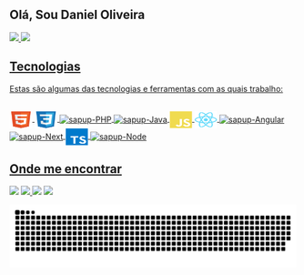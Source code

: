  ## Olá, Sou Daniel Oliveira
 
 <div>
  <a href="https://github.com/daniel-oliv3/">
  <img height="180em" src="https://github-readme-stats.vercel.app/api?username=daniel-oliv3&show_icons=true&theme=dracula&include_all_commits=true&count_private=true"/>
  <img height="180em" src="https://github-readme-stats.vercel.app/api/top-langs/?username=daniel-oliv3&layout=compact&langs_count=7&theme=dracula"/>
</div>

##  Tecnologias
Estas são algumas das tecnologias e ferramentas com as quais trabalho:
  
<div style="display: inline_block"><br>
  <img align="center" alt="sapup-HTML" height="30" width="40" src="https://raw.githubusercontent.com/devicons/devicon/master/icons/html5/html5-original.svg">
  <img align="center" alt="sapup-CSS" height="30" width="40" src="https://raw.githubusercontent.com/devicons/devicon/master/icons/css3/css3-original.svg">
  <img align="center" alt="sapup-PHP" height="30" width="40" src="https://cdn.jsdelivr.net/gh/devicons/devicon/icons/php/php-original.svg">
  <img align="center" alt="sapup-Java" height="30" width="40" src="https://cdn.jsdelivr.net/gh/devicons/devicon/icons/java/java-original-wordmark.svg">
  <img align="center" alt="sapup-Js" height="30" width="40" src="https://raw.githubusercontent.com/devicons/devicon/master/icons/javascript/javascript-plain.svg">
  <img align="center" alt="sapup-React" height="30" width="40" src="https://raw.githubusercontent.com/devicons/devicon/master/icons/react/react-original.svg">
  <img align="center" alt="sapup-Angular" height="30" width="40" src="https://cdn.jsdelivr.net/gh/devicons/devicon/icons/angularjs/angularjs-original.svg">
  <img align="center" alt="sapup-Next" height="30" width="40" src="https://cdn.jsdelivr.net/gh/devicons/devicon/icons/nextjs/nextjs-original.svg">
  <img align="center" alt="sapup-Ts" height="30" width="40" src="https://raw.githubusercontent.com/devicons/devicon/master/icons/typescript/typescript-plain.svg">
  <img align="center" alt="sapup-Node" height="30" width="40" src="https://cdn.jsdelivr.net/gh/devicons/devicon/icons/nodejs/nodejs-original.svg">
</div>  
  
  ## Onde me encontrar
 <div>
  <a href="https://web.facebook.com/sapupaaa/" target="_blank"><img src="https://img.shields.io/badge/Facebook-1877F2?style=for-the-badge&logo=facebook&logoColor=white"   target="_blank"></a>
    <a href = "mailto:danieloliveira.webmaster@gmail.com"><img src="https://img.shields.io/badge/-Gmail-%23333?style=for-the-badge&logo=gmail&logoColor=white" target="_blank">   </a>
<a href="https://www.linkedin.com/in/daniel-oliveira-9b2890108/" target="_blank"><img src="https://img.shields.io/badge/-LinkedIn-%230077B5?style=for-the-badge&logo=linkedin&logoColor=white" target="_blank"></a>
  <a href="https://discord.gg/RxrNZJAu" target="_blank"><img src="https://img.shields.io/badge/Discord-7289DA?style=for-the-badge&logo=discord&logoColor=white" target="_blank"></a> 
   
   ![Snake animation](https://github.com/daniel-oliv3/daniel-oliv3/blob/output/github-contribution-grid-snake.svg)
   
</div> 
